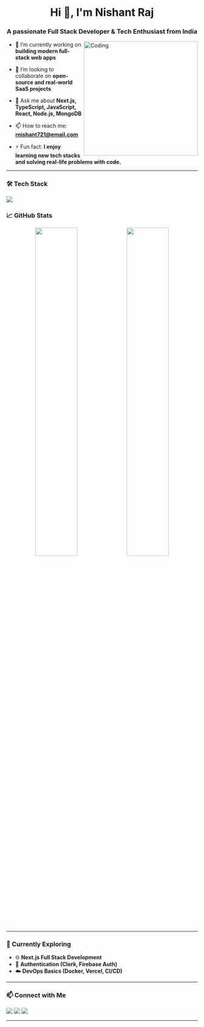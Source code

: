 <h1 align="center">Hi 👋, I'm Nishant Raj</h1>
<h3 align="center">A passionate Full Stack Developer & Tech Enthusiast from India</h3>

<img align="right" alt="Coding" width="300" src="https://user-images.githubusercontent.com/74038190/212748830-4c709398-a386-4761-84d7-9e10b98fbe6e.gif" />

- 🔭 I’m currently working on **building modern full-stack web apps**

- 👯 I’m looking to collaborate on **open-source and real-world SaaS projects**

- 💬 Ask me about **Next.js, TypeScript, JavaScript, React, Node.js, MongoDB**

- 📫 How to reach me: **rnishant721@email.com**

- ⚡ Fun fact: **I enjoy learning new tech stacks and solving real-life problems with code.**





---

### 🛠️ Tech Stack
<p align="left">
  <img src="https://skillicons.dev/icons?i=js,ts,react,next,nodejs,express,prisma,postgres,mongodb,mysql,tailwind,html,css,git,github,vscode,vercel,docker,postman,aws,linux" />
</p

---

### 📈 GitHub Stats

<p align="center">
  <img src="https://github-readme-stats.vercel.app/api?username=NishantRaj278&show_icons=true&theme=default" width="47%" />
  <img src="https://github-readme-stats.vercel.app/api/top-langs/?username=NishantRaj278&layout=compact&theme=default" width="47%" />
</p>

---

### 🧠 Currently Exploring

- 🌐 **Next.js Full Stack Development**
- 🔐 **Authentication (Clerk, Firebase Auth)**
- ☁️ **DevOps Basics (Docker, Vercel, CI/CD)**

---

### 📫 Connect with Me

<p align="left">
  <a href="https://www.linkedin.com/in/nishantraj1234" target="_blank"><img src="https://img.shields.io/badge/LinkedIn-blue?style=for-the-badge&logo=linkedin" /></a>
  <a href="mailto:rnishant721@email.com"><img src="https://img.shields.io/badge/Gmail-red?style=for-the-badge&logo=gmail&logoColor=white" /></a>
  <a href="https://github.com/NishantRaj278"><img src="https://img.shields.io/badge/GitHub-black?style=for-the-badge&logo=github&logoColor=white" /></a>
</p>

---

<!-- Add any featured projects or blogs here if you want -->

<!-- Optionally, add contribution graph -->
<!--
![GitHub Activity Graph](https://github-readme-activity-graph.cyclic.app/graph?username=nishantraj&theme=react-dark)
-->
